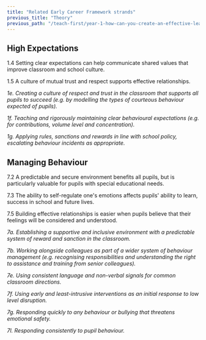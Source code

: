 ```yaml
---
title: "Related Early Career Framework strands"
previous_title: "Theory"
previous_path: "/teach-first/year-1-how-can-you-create-an-effective-learning-environment/autumn-week-5-ect-theory"
---
```


## High Expectations

1.4 Setting clear expectations can help communicate shared values that improve classroom and school culture.

1.5 A culture of mutual trust and respect supports effective relationships.

_1e. Creating a culture of respect and trust in the classroom that supports all pupils to succeed (e.g. by modelling the types of courteous behaviour expected of pupils)._

_1f. Teaching and rigorously maintaining clear behavioural expectations (e.g. for contributions, volume level and concentration)._

_1g. Applying rules, sanctions and rewards in line with school policy, escalating behaviour incidents as appropriate._

## Managing Behaviour

7.2 A predictable and secure environment benefits all pupils, but is particularly valuable for pupils with special educational needs.

7.3 The ability to self-regulate one's emotions affects pupils' ability to learn, success in school and future lives.

7.5 Building effective relationships is easier when pupils believe that their feelings will be considered and understood.

_7a. Establishing a supportive and inclusive environment with a predictable system of reward and sanction in the classroom._

_7b. Working alongside colleagues as part of a wider system of behaviour management (e.g. recognising responsibilities and understanding the right to assistance and training from senior colleagues)._

_7e. Using consistent language and non-verbal signals for common classroom directions._

_7f. Using early and least-intrusive interventions as an initial response to low level disruption._

_7g. Responding quickly to any behaviour or bullying that threatens emotional safety._

_7l. Responding consistently to pupil behaviour._
